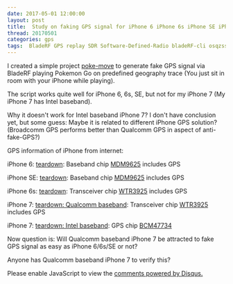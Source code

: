 ```yaml
---
date: 2017-05-01 12:00:00
layout: post
title: 	Study on faking GPS signal for iPhone 6 iPhone 6s iPhone SE iPhone 7
thread: 20170501
categories: gps
tags:  BladeRF GPS replay SDR Software-Defined-Radio bladeRF-cli osqzss gps-sdr-sim
---
```


I created a simple project [poke-move](https://github.com/JiaoXianjun/poke-move) to generate fake GPS signal 
via BladeRF playing Pokemon Go on predefined geography trace (You just sit in room with your iPhone while playing).

The script works quite well for iPhone 6, 6s, SE, but not for my iPhone 7 (My iPhone 7 has Intel baseband).

Why it doesn't work for Intel baseband iPhone 7? I don't have conclusion yet, but some guess: Maybe it is 
related to different iPhone GPS solution? (Broadcomm GPS performs better than Qualcomm GPS in aspect of anti-fake-GPS?)

GPS information of iPhone from internet:

iPhone 6: [teardown](https://www.ifixit.com/Teardown/iPhone+6+Teardown/29213): Baseband chip [MDM9625](https://www.qualcomm.com/news/releases/2013/02/25/qualcomm-technologies-announces-first-4g-lte-advanced-embedded-connectivity) includes GPS

iPhone SE: [teardown](https://www.ifixit.com/Teardown/iPhone+SE+Teardown/60902): Baseband chip [MDM9625](https://www.qualcomm.com/news/releases/2013/02/25/qualcomm-technologies-announces-first-4g-lte-advanced-embedded-connectivity) includes GPS

iPhone 6s: [teardown](https://www.ifixit.com/Teardown/iPhone+6s+Teardown/48170): Transceiver chip [WTR3925](http://www.chipworks.com/sites/default/files/Apple_iPhone_6s_A1688_Smartphone_Chipworks_Teardown_Report_BPT-1509-801_with_Commentary.pdf) includes GPS

iPhone 7: [teardown: Qualcomm baseband](https://www.ifixit.com/Teardown/iPhone+7+Teardown/67382): Transceiver chip [WTR3925](http://www.chipworks.com/sites/default/files/Apple_iPhone_6s_A1688_Smartphone_Chipworks_Teardown_Report_BPT-1509-801_with_Commentary.pdf) includes GPS

iPhone 7: [teardown: Intel baseband](http://www.techinsights.com/about-techinsights/overview/blog/apple-iphone-7-teardown/): GPS chip [BCM47734](https://www.broadcom.com/products/wireless/gnss-gps-socs/bcm4774/)

Now question is: Will Qualcomm baseband iPhone 7 be attracted to fake GPS signal as easy as iPhone 6/6s/SE or not?

Anyone has Qualcomm baseband iPhone 7 to verify this?

<div id="disqus_thread"></div>
<script type="text/javascript">
    /* * * CONFIGURATION VARIABLES: EDIT BEFORE PASTING INTO YOUR WEBPAGE * * */
    var disqus_shortname = 'jiaoxianjun'; // required: replace example with your forum shortname

    /* * * DON'T EDIT BELOW THIS LINE * * */
    (function() {
        var dsq = document.createElement('script'); dsq.type = 'text/javascript'; dsq.async = true;
        dsq.src = '//' + disqus_shortname + '.disqus.com/embed.js';
        (document.getElementsByTagName('head')[0] || document.getElementsByTagName('body')[0]).appendChild(dsq);
    })();
</script>
<noscript>Please enable JavaScript to view the <a href="http://disqus.com/?ref_noscript">comments powered by Disqus.</a></noscript>


<script>
  (function(i,s,o,g,r,a,m){i['GoogleAnalyticsObject']=r;i[r]=i[r]||function(){
  (i[r].q=i[r].q||[]).push(arguments)},i[r].l=1*new Date();a=s.createElement(o),
  m=s.getElementsByTagName(o)[0];a.async=1;a.src=g;m.parentNode.insertBefore(a,m)
  })(window,document,'script','//www.google-analytics.com/analytics.js','ga');

  ga('create', 'UA-56112029-1', 'auto');
  ga('send', 'pageview');

</script>
